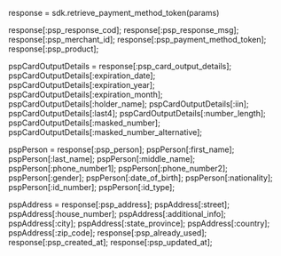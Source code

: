 response = sdk.retrieve_payment_method_token(params)

response[:psp_response_cod];
response[:psp_response_msg];
response[:psp_merchant_id];
response[:psp_payment_method_token];
response[:psp_product];

pspCardOutputDetails = response[:psp_card_output_details];
pspCardOutputDetails[:expiration_date];
pspCardOutputDetails[:expiration_year];
pspCardOutputDetails[:expiration_month];
pspCardOutputDetails[:holder_name];
pspCardOutputDetails[:iin];
pspCardOutputDetails[:last4];
pspCardOutputDetails[:number_length];
pspCardOutputDetails[:masked_number];
pspCardOutputDetails[:masked_number_alternative];

pspPerson = response[:psp_person];
pspPerson[:first_name];
pspPerson[:last_name];
pspPerson[:middle_name];
pspPerson[:phone_number1];
pspPerson[:phone_number2];
pspPerson[:gender];
pspPerson[:date_of_birth];
pspPerson[:nationality];
pspPerson[:id_number];
pspPerson[:id_type];

pspAddress = response[:psp_address];
pspAddress[:street];
pspAddress[:house_number];
pspAddress[:additional_info];
pspAddress[:city];
pspAddress[:state_province];
pspAddress[:country];
pspAddress[:zip_code];
response[:psp_already_used];
response[:psp_created_at];
response[:psp_updated_at];

